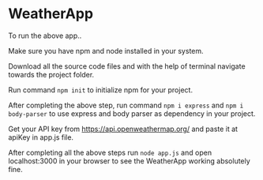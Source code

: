 # WeatherApp
To run the above app..

Make sure you have npm and node installed in your system.

Download all the source code files and with the help of terminal navigate towards the project folder.

Run command ```npm init``` to initialize npm for your project.

After completing the above step, run command ```npm i express``` and ```npm i body-parser``` to use express and body parser as dependency in your project.

Get your API key from https://api.openweathermap.org/ and paste it at apiKey in app.js file.

After completing all the above steps run ```node app.js``` and open localhost:3000 in your browser to see the WeatherApp working absolutely fine.
